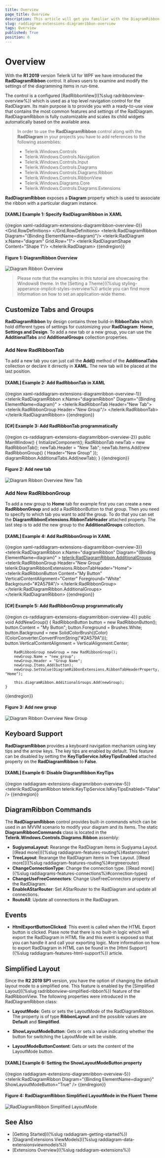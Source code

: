 ```yaml
---
title: Overview
page_title: Overview
description: This article will get you familiar with the DiagramRibbon control which is part of Telerik Diagramming Framework.
slug: raddiagram-extensions-diagramribbon-overview
tags: Overview
published: True
position: 0
---
```


# Overview
 
With the __R1 2019__ version Telerik UI for WPF we have introduced the __RadDiagramRibbon__ control. It allows users to examine and modify the settings of the diagramming items in run-time.

The control is a configured [RadRibbonView]({%slug radribbonview-overview%}) which is used as a top level navigation control for the RadDiagram. Its main purpose is to provide you with a ready-to-use view that contains the most common features and settings of the RadDiagram. RadDiagramRibbon is fully customizable and scales its child widgets automatically based on the available area. 

>In order to use the __RadDiagramRibbon__ control along with the __RadDiagram__ in your projects you have to add references to the following assemblies:
>	- Telerik.Windows.Controls
>	- Telerik.Windows.Controls.Navigation
>	- Telerik.Windows.Controls.Input
>	- Telerik.Windows.Controls.Diagrams
>	- Telerik.Windows.Controls.Diagrams.Ribbon
>	- Telerik.Windows.Controls.RibbonView
>	- Telerik.Windows.Diagrams.Core
>	- Telerik.Windows.Controls.Diagrams.Extensions

__RadDiagramRibbon__ exposes a __Diagram__ property which is used to associate the ribbon with a particular diagram instance.

#### __[XAML] Example 1: Specify RadDiagramRibbon in XAML__
{{region xaml-raddiagram-extensions-diagramribbon-overview-0}}
	<Grid>
		<Grid.RowDefinitions>
			<RowDefinition Height="Auto"/>
			<RowDefinition Height="*"/>
		</Grid.RowDefinitions>
		<telerik:RadDiagramRibbon Diagram="{Binding ElementName=diagram}"/>
		<telerik:RadDiagram x:Name="diagram" Grid.Row="1">
			<telerik:RadDiagramShape Content="Shape 1"/>
		</telerik:RadDiagram>
	</Grid>
{{endregion}}

#### __Figure 1: DiagramRibbon Overview__ 
![Diagram Ribbon Overview](images/RadDiagram_DiagramRibbon_Overview.png)

>Please note that the examples in this tutorial are showcasing the Windows8 theme. In the [Setting a Theme]({%slug styling-apperance-implicit-styles-overview%}) article you can find more information on how to set an application-wide theme.

## Customize Tabs and Groups

__RadDiagramRibbon__ by design contains three build-in __RibbonTabs__ which hold different types of settings for customizing your __RadDiagram__: __Home, Settings and Design__. To add a new tab or a new group, you can use the __AdditionalTabs__ and __AdditionalGroups__ collection properties. 

### Add New RadRibbonTab

To add a new tab you can just call the __Add()__ method of the __AdditionalTabs__ collection or declare it dirrectly in __XAML__. The new tab will be placed at the last position.

#### __[XAML] Example 2: Add RadRibbonTab in XAML__
{{region xaml-raddiagram-extensions-diagramribbon-overview-1}}
	<telerik:RadDiagramRibbon x:Name="diagramRibbon"
							  Diagram="{Binding ElementName=diagram}" >
		<telerik:RadRibbonTab Header="New Tab">
			<telerik:RadRibbonGroup Header="New Group"/>
		</telerik:RadRibbonTab>		
	</telerik:RadDiagramRibbon>
{{endregion}}

#### __[C#] Example 3: Add RadRibbonTab programmatically__
{{region cs-raddiagram-extensions-diagramribbon-overview-2}}
	public MainWindow()
	{
		InitializeComponent();
		RadRibbonTab newTab = new RadRibbonTab();
		newTab.Header = "New Tab";
		newTab.Items.Add(new RadRibbonGroup() { Header="New Group" });
		diagramRibbon.AdditionalTabs.Add(newTab);
	}
{{endregion}}

#### __Figure 2: Add new tab__ 
![Diagram Ribbon Overview New Tab](images/RadDiagram_DiagramRibbon_Overview_NewTab.png)

### Add New RadRibbonGroup

To add a new group to __Home__ tab for example first you can create a new __RadRibbonGroup__ and add a RadRibbonButton to that group. Then you need to specify to which tab you want to add the group. To do that you can set the __DiagramRibbonExtensions.RibbonTabHeader__ attached property. The last step is to add the new group to the __AdditionalGroups__ collection.

#### __[XAML] Example 4: Add RadRibbonGroup in XAML__
{{region xaml-raddiagram-extensions-diagramribbon-overview-3}}
	<telerik:RadDiagramRibbon x:Name="diagramRibbon"
							  Diagram="{Binding ElementName=diagram}" >
		<telerik:RadDiagramRibbon.AdditionalGroups>
			<telerik:RadRibbonGroup Header="New Group"  telerik:DiagramRibbonExtensions.RibbonTabHeader="Home">
				<telerik:RadRibbonButton Content="My Button" VerticalContentAlignment="Center" Foreground="White" Background="#2A579A"/>
			</telerik:RadRibbonGroup>
		</telerik:RadDiagramRibbon.AdditionalGroups>	
	</telerik:RadDiagramRibbon>
{{endregion}}

#### __[C#] Example 5: Add RadRibbonGroup programmatically__
{{region cs-raddiagram-extensions-diagramribbon-overview-4}}
	public void AddNewGroup()
	{
		RadRibbonButton button = new RadRibbonButton();
		button.Content = "My Button";
		button.Foreground = Brushes.White;
		button.Background = new SolidColorBrush((Color)(ColorConverter.ConvertFromString("#2A579A")));
		button.VerticalContentAlignment = VerticalAlignment.Center;

		RadRibbonGroup newGroup = new RadRibbonGroup();
		newGroup.Name = "new_group";
		newGroup.Header = "Group Name";
		newGroup.Items.Add(button);
		newGroup.SetValue(DiagramRibbonExtensions.RibbonTabHeaderProperty, "Home");

		this.diagramRibbon.AdditionalGroups.Add(newGroup);
	}
{{endregion}}

#### __Figure 3: Add new group__ 
![Diagram Ribbon Overview New Group](images/RadDiagram_DiagramRibbon_Overview_NewGroup.png)

## Keyboard Support

__RadDiagramRibbon__ provides a keyboard navigation mechanism using key tips and the arrow keys. The key tips are enabled by default. This feature can be disabled by setting the __KeyTipService.IsKeyTipsEnabled__ attached property on the __RadDiagramRibbon__ to __False__.

#### __[XAML] Example 6: Disable DiagramRibbon KeyTips__
{{region raddiagram-extensions-diagramribbon-overview-5}}
	<telerik:RadDiagramRibbon telerik:KeyTipService.IsKeyTipsEnabled="False" />
{{endregion}}

## DiagramRibbon Commands

The __RadDiagramRibbon__ control provides built-in commands which can be used in an MVVM scenario to modify your diagram and its items. The static __DiagramRibbonCommands__ class is located in the **Telerik.Windows.Controls.Diagrams.Ribbon** assembly:

* __SugiyamaLayout__: Rearange the RadDiagram items in Sugiyama Layout. [(Read more)]({%slug raddiagram-features-routing%}#astarrouter)
* __TreeLayout__: Rearange the RadDiagram items in Tree Layout. [(Read more)]({%slug raddiagram-features-routing%}#orgtreerouter)
* __ChangeConnectionType__: Change the connection type. [(Read more)]({%slug raddiagrams-features-connections%}#connection-types)
* __ChangeUseFreeConnectors__: Change UseFreeConnectors property of the RadDiagram.
* __EnableAStarRouter__: Set AStarRouter to the RadDiagram and update all connections.
* __RouteAll__: Update all connections in the RadDiagram.

## Events

* __HtmlExportButtonClicked__: This event is called when the HTML Export button is clicked. Plase note that there is no built-in logic which will export the RadDiagram in HTML file and this event is exposed so that you can handle it and call your exporting logic. More information on how to export RadDiagram in HTML can be found in the [Html Support]({%slug raddiagram-features-html-support%}) article.

## Simplified Layout 

Since the __R2 2019 SP1__ version, you have the option of changing the default layout mode to a simplified one. This feature is enabled by the [Simplified Layout]({%slug radribbonview-simplified-ribbon%}) feature of the RadRibbonView. The following properties were introduced in the RadDiagramRibbon class:

* __LayoutMode__: Gets or sets the LayoutMode of the RadDiagramRibbon. The property is of type __RibbonLayout__  and the possible values are __Default__ and __Simplified__.

* __ShowLayoutModeButton__: Gets or sets a value indicating whether the button for switching the LayoutMode will be visible.

* __LayoutModeButtonContent__: Gets or sets the content of the LayoutMode button.

#### __[XAML] Example 6: Setting the ShowLayoutModeButton property__
{{region raddiagram-extensions-diagramribbon-overview-5}}
	<telerik:RadDiagramRibbon Diagram="{Binding ElementName=diagram}" ShowLayoutModeButton="True" />
{{endregion}}

#### __Figure 4: RadDiagramRibbon Simplified LayoutMode in the Fluent Theme__ 
![RadDiagramRibbon Simplified LayoutMode](images/RadDiagram_DiagramRibbon_SimplifiedLayoutMode.gif)

## See Also

* [Getting Started]({%slug raddiagram-getting-started%})
* [DiagramExtensions ViewModels]({%slug raddiagram-data-extensionsviewmodels%})
* [Extensions Overview]({%slug raddiagram-extensions%})
